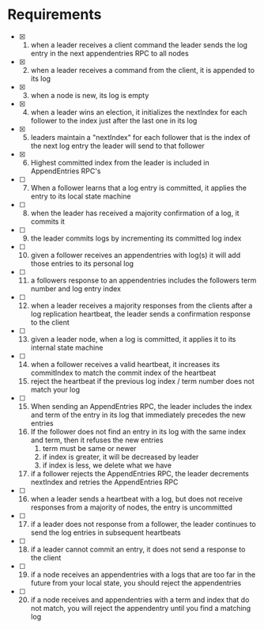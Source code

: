 # Requirements

- [x] 1. when a leader receives a client command the leader sends the log entry in the next appendentries RPC to all nodes
- [x] 2. when a leader receives a command from the client, it is appended to its log
- [x] 3. when a node is new, its log is empty
- [x] 4. when a leader wins an election, it initializes the nextIndex for each follower to the index just after the last one in its log
- [x] 5. leaders maintain a "nextIndex" for each follower that is the index of the next log entry the leader will send to that follower
- [x] 6. Highest committed index from the leader is included in AppendEntries RPC's
- [ ] 7. When a follower learns that a log entry is committed, it applies the entry to its local state machine
- [ ] 8. when the leader has received a majority confirmation of a log, it commits it
- [ ] 9. the leader commits logs by incrementing its committed log index
- [ ] 10. given a follower receives an appendentries with log(s) it will add those entries to its personal log
- [ ] 11. a followers response to an appendentries includes the followers term number and log entry index
- [ ] 12. when a leader receives a majority responses from the clients after a log replication heartbeat, the leader sends a confirmation response to the client
- [ ] 13. given a leader node, when a log is committed, it applies it to its internal state machine
- [ ] 14. when a follower receives a valid heartbeat, it increases its commitIndex to match the commit index of the heartbeat
	1. reject the heartbeat if the previous log index / term number does not match your log
- [ ] 15. When sending an AppendEntries RPC, the leader includes the index and term of the entry in its log that immediately precedes the new entries
	1. If the follower does not find an entry in its log with the same index and term, then it refuses the new entries
		1. term must be same or newer
		2. if index is greater, it will be decreased by leader
		3. if index is less, we delete what we have
	2. if a follower rejects the AppendEntries RPC, the leader decrements nextIndex and retries the AppendEntries RPC
- [ ] 16. when a leader sends a heartbeat with a log, but does not receive responses from a majority of nodes, the entry is uncommitted
- [ ] 17. if a leader does not response from a follower, the leader continues to send the log entries in subsequent heartbeats  
- [ ] 18. if a leader cannot commit an entry, it does not send a response to the client
- [ ] 19. if a node receives an appendentries with a logs that are too far in the future from your local state, you should reject the appendentries
- [ ] 20. if a node receives and appendentries with a term and index that do not match, you will reject the appendentry until you find a matching log 